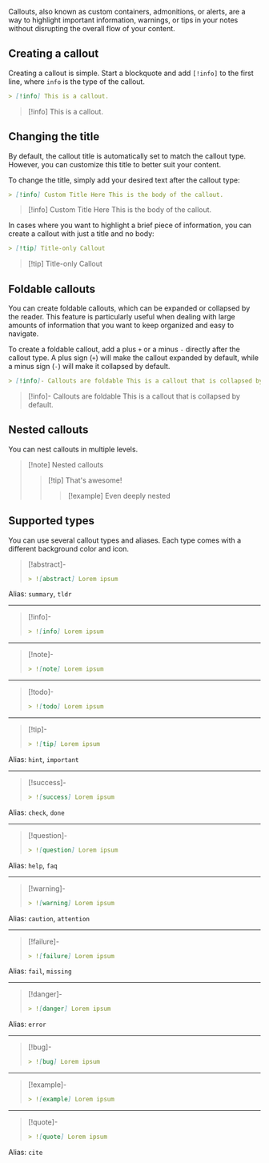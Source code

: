 Callouts, also known as custom containers, admonitions, or alerts, are a way to highlight important information, warnings, or tips in your notes without disrupting the overall flow of your content.

## Creating a callout

Creating a callout is simple. Start a blockquote and add `[!info]` to the first line, where `info` is the type of the callout.

```md
> [!info] This is a callout.
```

> [!info] This is a callout.

## Changing the title

By default, the callout title is automatically set to match the callout type. However, you can customize this title to better suit your content.

To change the title, simply add your desired text after the callout type:

```md
> [!info] Custom Title Here This is the body of the callout.
```

> [!info] Custom Title Here This is the body of the callout.

In cases where you want to highlight a brief piece of information, you can create a callout with just a title and no body:

```md
> [!tip] Title-only Callout
```

> [!tip] Title-only Callout

## Foldable callouts

You can create foldable callouts, which can be expanded or collapsed by the reader. This feature is particularly useful when dealing with large amounts of information that you want to keep organized and easy to navigate.

To create a foldable callout, add a plus `+` or a minus `-` directly after the callout type. A plus sign (`+`) will make the callout expanded by default, while a minus sign (`-`) will make it collapsed by default.

```md
> [!info]- Callouts are foldable This is a callout that is collapsed by default.
```

> [!info]- Callouts are foldable This is a callout that is collapsed by default.

## Nested callouts

You can nest callouts in multiple levels.

> [!note] Nested callouts
>
> > [!tip] That's awesome!
> >
> > > [!example] Even deeply nested

## Supported types

You can use several callout types and aliases. Each type comes with a different background color and icon.

> [!abstract]-
>
> ```md
> > ![abstract] Lorem ipsum
> ```

Alias: `summary`, `tldr`

---

> [!info]-
>
> ```md
> > ![info] Lorem ipsum
> ```

---

> [!note]-
>
> ```md
> > ![note] Lorem ipsum
> ```

---

> [!todo]-
>
> ```md
> > ![todo] Lorem ipsum
> ```

---

> [!tip]-
>
> ```md
> > ![tip] Lorem ipsum
> ```

Alias: `hint`, `important`

---

> [!success]-
>
> ```md
> > ![success] Lorem ipsum
> ```

Alias: `check`, `done`

---

> [!question]-
>
> ```md
> > ![question] Lorem ipsum
> ```

Alias: `help`, `faq`

---

> [!warning]-
>
> ```md
> > ![warning] Lorem ipsum
> ```

Alias: `caution`, `attention`

---

> [!failure]-
>
> ```md
> > ![failure] Lorem ipsum
> ```

Alias: `fail`, `missing`

---

> [!danger]-
>
> ```md
> > ![danger] Lorem ipsum
> ```

Alias: `error`

---

> [!bug]-
>
> ```md
> > ![bug] Lorem ipsum
> ```

---

> [!example]-
>
> ```md
> > ![example] Lorem ipsum
> ```

---

> [!quote]-
>
> ```md
> > ![quote] Lorem ipsum
> ```

Alias: `cite`
